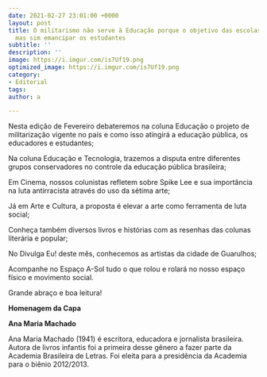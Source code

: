 ```yaml
---
date: 2021-02-27 23:01:00 +0000
layout: post
title: O militarismo não serve à Educação porque o objetivo das escolas não é versar,
  mas sim emancipar os estudantes
subtitle: ''
description: ''
image: https://i.imgur.com/is7Uf19.png
optimized_image: https://i.imgur.com/is7Uf19.png
category:
- Editorial
tags: 
author: a

---
```

Nesta edição de Fevereiro debateremos na coluna Educação o projeto de militarização vigente no país e como isso atingirá a educação pública, os educadores e estudantes;

  
Na coluna Educação e Tecnologia, trazemos a disputa entre diferentes grupos conservadores no controle da educação pública brasileira;

Em Cinema, nossos colunistas refletem sobre Spike Lee e sua importância na luta antirracista através do uso da sétima arte;

Já em Arte e Cultura, a proposta é elevar a arte como ferramenta de luta social;

Conheça também diversos livros e histórias com as resenhas das colunas literária e popular;

No Divulga Eu! deste mês, conhecemos as artistas da cidade de Guarulhos;

Acompanhe no Espaço A-Sol tudo o que rolou e rolará no nosso espaço físico e movimento social.

Grande abraço e boa leitura!

**Homenagem da Capa**

**Ana Maria Machado**

Ana Maria Machado (1941) é escritora, educadora e jornalista brasileira. Autora de livros infantis foi a primeira desse gênero a fazer parte da Academia Brasileira de Letras. Foi eleita para a presidência da Academia para o biênio 2012/2013.
